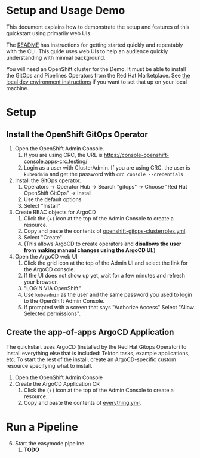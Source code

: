 # Setup and Usage Demo

This document explains how to demonstrate the setup and features of this quickstart using primarily web UIs.


The [README](../README.md) has instructions for getting started quickly and repeatably with the CLI. This guide uses
web UIs to help an audience quickly understanding with minmal background.

You will need an OpenShift cluster for the Demo. It must be able to install the GitOps and Pipelines Operators from the Red Hat Marketplace. 
See [the local dev environment instructions](Local_Dev_Environment.md) if you want to set that up on your local machine.

# Setup

## Install the OpenShift GitOps Operator
1. Open the OpenShift Admin Console.
   1. If you are using CRC, the URL is https://console-openshift-console.apps-crc.testing/
   2. Login as a user with ClusterAdmin. If you are using CRC, the user is `kubeadmin` and get the password with `crc console --credentials`
2. Install the GitOps operator.
   1. Operators -> Operator Hub -> Search "gitops" -> Choose "Red Hat OpenShift GitOps" -> Install
   2. Use the default options
   3. Select "Install"
3. Create RBAC objects for ArgoCD
    1. Click the (+) icon at the top of the Admin Console to create a resource.
    2. Copy and paste the contents of [openshift-gitops-clusterroles.yml](../bootstrap/openshift-gitops-clusterroles.yml).
    3. Select "Create"
    4. (This allows ArgoCD to create operators and **disallows the user from making manual changes using the ArgoCD UI**.)
4. Open the ArgoCD web UI
    1. Click the grid icon at the top of the Admin UI and select the link for the ArgoCD console.
    2. If the UI does not show up yet, wait for a few minutes and refresh your browser.
    3. "LOGIN VIA OpenShift"
    4. Use `kubeadmin` as the user and the same password you used to login to the OpenShift Admin Console.
    5. If prompted with a screen that says "Authorize Access" Select "Allow Selected permissions".

## Create the app-of-apps ArgoCD Application
The quickstart uses ArgoCD (installed by the Red Hat Gitops Operator) to install everything else that is included:
Tekton tasks, example applications, etc. To start the rest of the install, create an ArgoCD-specific custom resource
specifying what to install.
1. Open the OpenShift Admin Console
2. Create the ArgoCD Application CR
   1. Click the (+) icon at the top of the Admin Console to create a resource.
   2. Copy and paste the contents of [everything.yml](../argo-cd-apps/app-of-apps/everything.yml).

# Run a Pipeline
6. Start the easymode pipeline
   1. **TODO**
